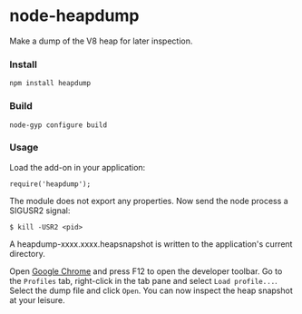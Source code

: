 node-heapdump
===

Make a dump of the V8 heap for later inspection.

### Install

    npm install heapdump

### Build

    node-gyp configure build

### Usage

Load the add-on in your application:

    require('heapdump');

The module does not export any properties. Now send the node process a SIGUSR2
signal:

    $ kill -USR2 <pid>

A heapdump-xxxx.xxxx.heapsnapshot is written to the application's current
directory.

Open [Google Chrome](https://www.google.com/intl/en/chrome/browser/) and press
F12 to open the developer toolbar. Go to the `Profiles` tab, right-click in the
tab pane and select `Load profile...`. Select the dump file and click `Open`.
You can now inspect the heap snapshot at your leisure.
